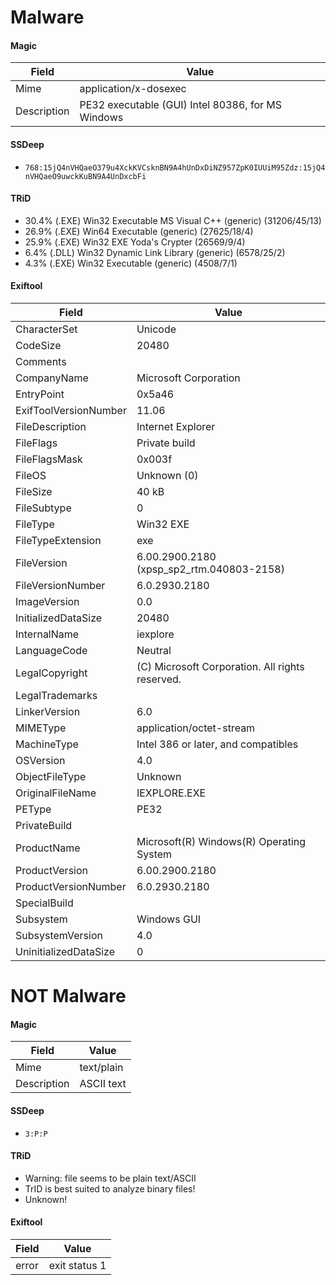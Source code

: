 # Malware

#### Magic

| Field       | Value                                             |
| ----------- | ------------------------------------------------- |
| Mime        | application/x-dosexec                             |
| Description | PE32 executable (GUI) Intel 80386, for MS Windows |

#### SSDeep

- `768:15jQ4nVHQaeO379u4XckKVCsknBN9A4hUnDxDiNZ957ZpK0IUUiM95Zdz:15jQ4nVHQaeO9uwckKuBN9A4UnDxcbFi`

#### TRiD

- 30.4% (.EXE) Win32 Executable MS Visual C&#43;&#43; (generic) (31206/45/13)
- 26.9% (.EXE) Win64 Executable (generic) (27625/18/4)
- 25.9% (.EXE) Win32 EXE Yoda&#39;s Crypter (26569/9/4)
- 6.4% (.DLL) Win32 Dynamic Link Library (generic) (6578/25/2)
- 4.3% (.EXE) Win32 Executable (generic) (4508/7/1)

#### Exiftool

| Field                 | Value                                           |
| --------------------- | ----------------------------------------------- |
| CharacterSet          | Unicode                                         |
| CodeSize              | 20480                                           |
| Comments              |                                                 |
| CompanyName           | Microsoft Corporation                           |
| EntryPoint            | 0x5a46                                          |
| ExifToolVersionNumber | 11.06                                           |
| FileDescription       | Internet Explorer                               |
| FileFlags             | Private build                                   |
| FileFlagsMask         | 0x003f                                          |
| FileOS                | Unknown (0)                                     |
| FileSize              | 40 kB                                           |
| FileSubtype           | 0                                               |
| FileType              | Win32 EXE                                       |
| FileTypeExtension     | exe                                             |
| FileVersion           | 6.00.2900.2180 (xpsp_sp2_rtm.040803-2158)       |
| FileVersionNumber     | 6.0.2930.2180                                   |
| ImageVersion          | 0.0                                             |
| InitializedDataSize   | 20480                                           |
| InternalName          | iexplore                                        |
| LanguageCode          | Neutral                                         |
| LegalCopyright        | (C) Microsoft Corporation. All rights reserved. |
| LegalTrademarks       |                                                 |
| LinkerVersion         | 6.0                                             |
| MIMEType              | application/octet-stream                        |
| MachineType           | Intel 386 or later, and compatibles             |
| OSVersion             | 4.0                                             |
| ObjectFileType        | Unknown                                         |
| OriginalFileName      | IEXPLORE.EXE                                    |
| PEType                | PE32                                            |
| PrivateBuild          |                                                 |
| ProductName           | Microsoft(R) Windows(R) Operating System        |
| ProductVersion        | 6.00.2900.2180                                  |
| ProductVersionNumber  | 6.0.2930.2180                                   |
| SpecialBuild          |                                                 |
| Subsystem             | Windows GUI                                     |
| SubsystemVersion      | 4.0                                             |
| UninitializedDataSize | 0                                               |

# NOT Malware

#### Magic

| Field       | Value      |
| ----------- | ---------- |
| Mime        | text/plain |
| Description | ASCII text |

#### SSDeep

- `3:P:P`

#### TRiD

- Warning: file seems to be plain text/ASCII
- TrID is best suited to analyze binary files!
- Unknown!

#### Exiftool

| Field | Value         |
| ----- | ------------- |
| error | exit status 1 |
